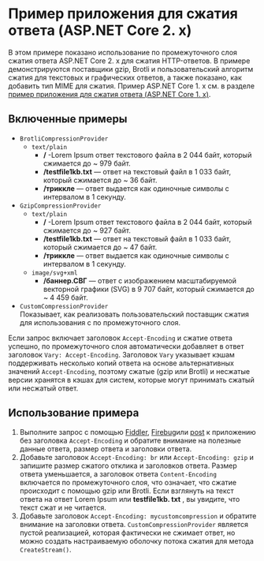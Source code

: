 # <a name="response-compression-sample-application-aspnet-core-2x"></a>Пример приложения для сжатия ответа (ASP.NET Core 2. x)

В этом примере показано использование по промежуточного слоя сжатия ответа ASP.NET Core 2. x для сжатия HTTP-ответов. В примере демонстрируются поставщики gzip, Brotli и пользовательский алгоритм сжатия для текстовых и графических ответов, а также показано, как добавить тип MIME для сжатия. Пример ASP.NET Core 1. x см. в разделе [пример приложения для сжатия ответа (ASP.NET Core 1. x)](https://github.com/dotnet/AspNetCore.Docs/tree/master/aspnetcore/performance/response-compression/samples/1.x).

## <a name="examples-in-this-sample"></a>Включенные примеры

* `BrotliCompressionProvider`
  * `text/plain`
    * **/** -Lorem Ipsum ответ текстового файла в 2 044 байт, который сжимается до ~ 979 байт.
    * **/testfile1kb.txt** — ответ на текстовый файл в 1 033 байт, который сжимается до ~ 36 байт.
    * **/триккле** — ответ выдается как одиночные символы с интервалом в 1 секунду.
* `GzipCompressionProvider`
  * `text/plain`
    * **/** -Lorem Ipsum ответ текстового файла в 2 044 байт, который сжимается до ~ 927 байт.
    * **/testfile1kb.txt** — ответ на текстовый файл в 1 033 байт, который сжимается до ~ 47 байт.
    * **/триккле** — ответ выдается как одиночные символы с интервалом в 1 секунду.
  * `image/svg+xml`
    * **/баннер.СВГ** — ответ с изображением масштабируемой векторной графики (SVG) в 9 707 байт, который сжимается до ~ 4 459 байт.
* `CustomCompressionProvider`<br>Показывает, как реализовать пользовательский поставщик сжатия для использования с по промежуточного слоя.

Если запрос включает заголовок `Accept-Encoding` и сжатие ответа успешно, по промежуточного слоя автоматически добавляет в ответ заголовок `Vary: Accept-Encoding`. Заголовок `Vary` указывает кэшам поддерживать несколько копий ответа на основе альтернативных значений `Accept-Encoding`, поэтому сжатые (gzip или Brotli) и несжатые версии хранятся в кэшах для систем, которые могут принимать сжатый или несжатый ответ.

## <a name="use-the-sample"></a>Использование примера

1. Выполните запрос с помощью [Fiddler](https://www.telerik.com/fiddler), [Firebug](https://getfirebug.com/)или [post](https://www.getpostman.com/) к приложению без заголовка `Accept-Encoding` и обратите внимание на полезные данные ответа, размер ответа и заголовки ответа.
1. Добавьте заголовок `Accept-Encoding: br` или `Accept-Encoding: gzip` и запишите размер сжатого отклика и заголовков ответа. Размер ответа уменьшается, а заголовок ответа `Content-Encoding` включается по промежуточного слоя, что означает, что сжатие происходит с помощью gzip или Brotli. Если взглянуть на текст ответа на ответ Lorem Ipsum или **testfile1kb. txt** , вы увидите, что текст сжат и не читается.
1. Добавьте заголовок `Accept-Encoding: mycustomcompression` и обратите внимание на заголовки ответа. `CustomCompressionProvider` является пустой реализацией, которая фактически не сжимает ответ, но можно создать настраиваемую оболочку потока сжатия для метода `CreateStream()`.
